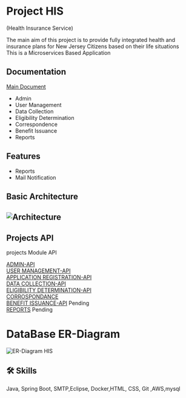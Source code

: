 
# Project HIS
(Health Insurance Service)

The main aim of this project is to provide fully integrated health and insurance plans for New Jersey Citizens based on their life situations  
This is a Microservices Based Application



## Documentation

[Main Document](https://github.com/Manubk/HIS/assets/106378286/adf68571-16a6-4874-821a-b0e9f5a0458f)



- Admin
- User Management
- Data Collection
- Eligibility Determination
- Correspondence
- Benefit Issuance
- Reports

## Features

- Reports
- Mail Notification


## Basic Architecture

## ![Architecture](https://github.com/Manubk/HIS/assets/106378286/adf68571-16a6-4874-821a-b0e9f5a0458f)

## Projects API

projects Module API

[ADMIN-API](https://github.com/Manubk/Admin_Api_HIS.git)  
[USER MANAGEMENT-API](https://github.com/Manubk/User-Management_API_HIS.git)  
[APPLICATION REGISTRATION-API](https://github.com/Manubk/Application-Registration_API_HIS.git)  
[DATA COLLECTION-API]( https://github.com/Manubk/Data-Collection_API_HIS.git)  
[ELIGIBILITY DETERMINATION-API](https://github.com/Manubk/Eligibility-Determination_API_HIS.git)  
[CORROSPONDANCE](https://github.com/Manubk/Correspondences_API_HIS.git)  
[BENEFIT ISSUANCE-API](https://github.com/Manubk/Benefit-Issuance_API_HIS.git)  Pending  
[REPORTS](https://github.com/Manubk/Reports_API_HIS.git) Pending

# DataBase ER-Diagram
![ER-Diagram HIS](https://github.com/Manubk/HIS/assets/106378286/63b47c32-7dba-4eb7-b957-40686ce62b4b)


## 🛠 Skills
Java, Spring Boot, SMTP,Eclipse, Docker,HTML, CSS, Git ,AWS,mysql

